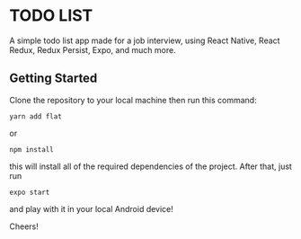 # TODO LIST

A simple todo list app made for a job interview, using React Native, React Redux, Redux Persist, Expo, and much more.

## Getting Started

Clone the repository to your local machine then run this command:

```
yarn add flat
```

or

```
npm install
```

this will install all of the required dependencies of the project. After that, just run

```
expo start
```

and play with it in your local Android device! 

Cheers!

